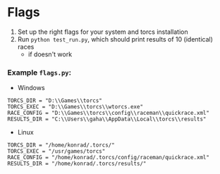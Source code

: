 # Flags

1. Set up the right flags for your system and torcs installation
2. Run `python test_run.py`, which should print results of 10 (identical) races
    * if doesn't work

### Example `flags.py`:

* Windows

```
TORCS_DIR = "D:\\Games\\torcs"
TORCS_EXEC = "D:\\Games\\torcs\\wtorcs.exe"
RACE_CONFIG = "D:\\Games\\torcs\\config\\raceman\\quickrace.xml"
RESULTS_DIR = "C:\\Users\\gaha\\AppData\\Local\\torcs\\results"
```

* Linux

```
TORCS_DIR = "/home/konrad/.torcs/"
TORCS_EXEC = "/usr/games/torcs"
RACE_CONFIG = "/home/konrad/.torcs/config/raceman/quickrace.xml"
RESULTS_DIR = "/home/konrad/.torcs/results/"
```
